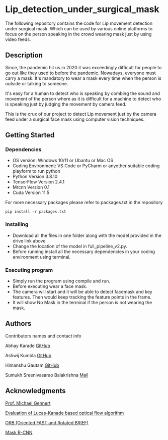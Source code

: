 # Lip_detection_under_surgical_mask

The following repository contains the code for Lip movement detection under surgical mask. Which can be used by various online platforms to focus on the person speaking in the crowd wearing mask just by using video feeds.

## Description 

Since, the pandemic hit us in 2020 it was exceedingly difficult for people to go out like they used to before the pandemic. Nowadays, everyone must carry a mask. It's mandatory to wear a mask every time when the person is outside or talking to someone.

It's easy for a human to detect who is speaking by combing the sound and movement of the person where as it is difficult for a machine to detect who is speaking just by judging the movement by camera feed. 

This is the crux of our project to detect Lip movement just by the camera feed under a surgical face mask using computer vision techniques. 

## Getting Started

### Dependencies

* OS version: Windows 10/11 or Ubantu or Mac OS
* Coding Environment: VS Code or PyCharm or anyother suitable coding playform to run python
* Python Version 3.8.10
* TensorFlow Version 2.4.1
* Mrcnn Version 0.1
* Cuda Version 11.5

For more necessary packages please refer to packages.txt in the repository
```
pip install -r packages.txt
```

### Installing

* Download all the files in one folder along with the model provided in the drive link above.
* Change the location of the model in full_pipeline_v2.py.
* Before running install all the necessary dependencies in your coding environment using terminal.

### Executing program

* Simply run the program using compile and run.
* Before executing wear a face mask.
* The camera will start and it will be able to detect facemask and key features. Then would keep tracking the feature points in the frame.
* It will show No Mask in the terminal if the person is not wearing the mask. 

## Authors

Contributors names and contact info


Abhay Karade
[GitHub](https://github.com/AbhayKarade)

Ashwij Kumbla
[GitHub](https://github.com/Ashwij3)

Himanshu Gautam
[GitHub](https://github.com/Himanshu12328)

Sumukh Sreenivasarao Balakrishna
[Mail](sbalakrishna@wpi.edu)


## Acknowledgments
[Prof. Michael Gennert](https://www.wpi.edu/people/faculty/michaelg)

[Evaluation of Lucas-Kanade based optical flow algorithm](https://ieeexplore.ieee.org/abstract/document/9018982)

[ORB (Oriented FAST and Rotated BRIEF)](https://docs.opencv.org/4.x/d1/d89/tutorial_py_orb.html)

[Mask R-CNN](https://ieeexplore.ieee.org/document/8237584)

